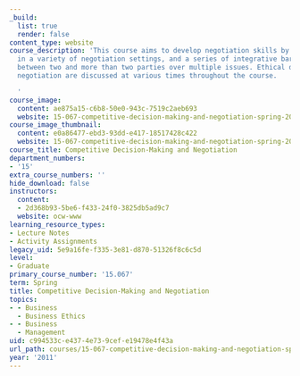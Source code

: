 ```yaml
---
_build:
  list: true
  render: false
content_type: website
course_description: 'This course aims to develop negotiation skills by active participation
  in a variety of negotiation settings, and a series of integrative bargaining cases
  between two and more than two parties over multiple issues. Ethical dilemmas in
  negotiation are discussed at various times throughout the course.

  '
course_image:
  content: ae875a15-c6b8-50e0-943c-7519c2aeb693
  website: 15-067-competitive-decision-making-and-negotiation-spring-2011
course_image_thumbnail:
  content: e0a86477-ebd3-93dd-e417-18517428c422
  website: 15-067-competitive-decision-making-and-negotiation-spring-2011
course_title: Competitive Decision-Making and Negotiation
department_numbers:
- '15'
extra_course_numbers: ''
hide_download: false
instructors:
  content:
  - 2d368b93-5be6-f433-24f0-3825db5ad9c7
  website: ocw-www
learning_resource_types:
- Lecture Notes
- Activity Assignments
legacy_uid: 5e9a16fe-f335-3e81-d870-51326f8c6c5d
level:
- Graduate
primary_course_number: '15.067'
term: Spring
title: Competitive Decision-Making and Negotiation
topics:
- - Business
  - Business Ethics
- - Business
  - Management
uid: c994533c-e437-4e73-9cef-e19478e4f43a
url_path: courses/15-067-competitive-decision-making-and-negotiation-spring-2011
year: '2011'
---
```

